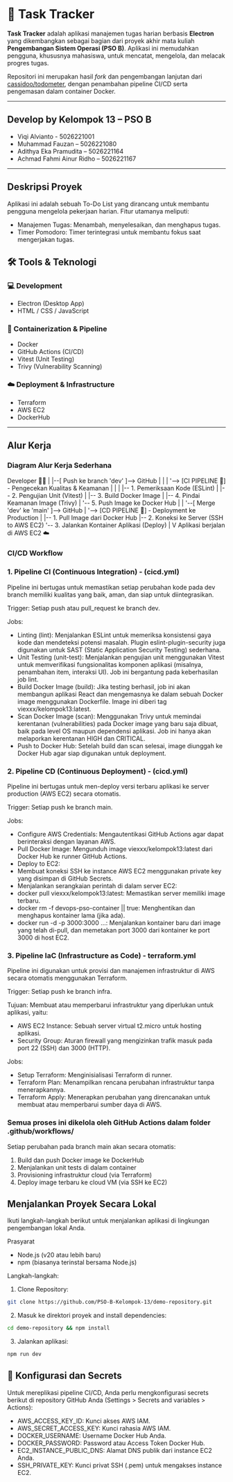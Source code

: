 # 📝 Task Tracker

**Task Tracker** adalah aplikasi manajemen tugas harian berbasis **Electron** yang dikembangkan sebagai bagian dari proyek akhir mata kuliah **Pengembangan Sistem Operasi (PSO B)**. Aplikasi ini memudahkan pengguna, khususnya mahasiswa, untuk mencatat, mengelola, dan melacak progres tugas.

Repositori ini merupakan hasil *fork* dan pengembangan lanjutan dari [cassidoo/todometer](https://github.com/cassidoo/todometer), dengan penambahan pipeline CI/CD serta pengemasan dalam container Docker.

---

## Develop by Kelompok 13 – PSO B

- Viqi Alvianto - 5026221001
- Muhammad Fauzan – 5026221080
- Adithya Eka Pramudita – 5026221164
- Achmad Fahmi Ainur Ridho – 5026221167

---

## Deskripsi Proyek
Aplikasi ini adalah sebuah To-Do List yang dirancang untuk membantu pengguna mengelola pekerjaan harian. Fitur utamanya meliputi:
- Manajemen Tugas: Menambah, menyelesaikan, dan menghapus tugas.
- Timer Pomodoro: Timer terintegrasi untuk membantu fokus saat mengerjakan tugas.

## 🛠️ Tools & Teknologi

### 💻 Development
- Electron (Desktop App)
- HTML / CSS / JavaScript

### 🐳 Containerization & Pipeline
- Docker
- GitHub Actions (CI/CD)
- Vitest (Unit Testing)
- Trivy (Vulnerability Scanning)

### ☁️ Deployment & Infrastructure
- Terraform
- AWS EC2
- DockerHub

---

## Alur Kerja

### Diagram Alur Kerja Sederhana
Developer 👨‍💻
    |
    |--[ Push ke branch 'dev' ]--> GitHub
    |                              |
    |                              '--> [CI PIPELINE 🤖] - Pengecekan Kualitas & Keamanan
    |                                   |
    |                                   |-- 1. Pemeriksaan Kode (ESLint)
    |                                   |-- 2. Pengujian Unit (Vitest)
    |                                   |-- 3. Build Docker Image
    |                                   |-- 4. Pindai Keamanan Image (Trivy)
    |                                   '-- 5. Push Image ke Docker Hub
    |
    |
    '--[ Merge 'dev' ke 'main' ]--> GitHub
                                   |
                                   '--> [CD PIPELINE 🚀] - Deployment ke Production
                                        |
                                        |-- 1. Pull Image dari Docker Hub
                                        |-- 2. Koneksi ke Server (SSH to AWS EC2)
                                        '-- 3. Jalankan Kontainer Aplikasi (Deploy)
                                             |
                                             V
                                     Aplikasi berjalan di AWS EC2 ☁️ 

### CI/CD Workflow
### 1. Pipeline CI (Continuous Integration) - (cicd.yml)
Pipeline ini bertugas untuk memastikan setiap perubahan kode pada dev branch memiliki kualitas yang baik, aman, dan siap untuk diintegrasikan.

Trigger: Setiap push atau pull_request ke branch dev.

Jobs:
- Linting (lint): Menjalankan ESLint untuk memeriksa konsistensi gaya kode dan mendeteksi potensi masalah. Plugin eslint-plugin-security juga digunakan untuk SAST (Static Application Security Testing) sederhana.
- Unit Testing (unit-test): Menjalankan pengujian unit menggunakan Vitest untuk memverifikasi fungsionalitas komponen aplikasi (misalnya, penambahan item, interaksi UI). Job ini bergantung pada keberhasilan job lint.
- Build Docker Image (build): Jika testing berhasil, job ini akan membangun aplikasi React dan mengemasnya ke dalam sebuah Docker image menggunakan Dockerfile. Image ini diberi tag viexxx/kelompok13:latest.
- Scan Docker Image (scan): Menggunakan Trivy untuk memindai kerentanan (vulnerabilities) pada Docker image yang baru saja dibuat, baik pada level OS maupun dependensi aplikasi. Job ini hanya akan melaporkan kerentanan HIGH dan CRITICAL.
- Push to Docker Hub: Setelah build dan scan selesai, image diunggah ke Docker Hub agar siap digunakan untuk deployment.

### 2. Pipeline CD (Continuous Deployment) - (cicd.yml)
Pipeline ini bertugas untuk men-deploy versi terbaru aplikasi ke server production (AWS EC2) secara otomatis.

Trigger: Setiap push ke branch main.

Jobs:
- Configure AWS Credentials: Mengautentikasi GitHub Actions agar dapat berinteraksi dengan layanan AWS.
- Pull Docker Image: Mengunduh image viexxx/kelompok13:latest dari Docker Hub ke runner GitHub Actions.
- Deploy to EC2:
- Membuat koneksi SSH ke instance AWS EC2 menggunakan private key yang disimpan di GitHub Secrets.
- Menjalankan serangkaian perintah di dalam server EC2:
- docker pull viexxx/kelompok13:latest: Memastikan server memiliki image terbaru.
- docker rm -f devops-pso-container || true: Menghentikan dan menghapus kontainer lama (jika ada).
- docker run -d -p 3000:3000 ...: Menjalankan kontainer baru dari image yang telah di-pull, dan memetakan port 3000 dari kontainer ke port 3000 di host EC2.

### 3. Pipeline IaC (Infrastructure as Code) - terraform.yml
Pipeline ini digunakan untuk provisi dan manajemen infrastruktur di AWS secara otomatis menggunakan Terraform.

Trigger: Setiap push ke branch infra.

Tujuan: Membuat atau memperbarui infrastruktur yang diperlukan untuk aplikasi, yaitu:
- AWS EC2 Instance: Sebuah server virtual t2.micro untuk hosting aplikasi.
- Security Group: Aturan firewall yang mengizinkan trafik masuk pada port 22 (SSH) dan 3000 (HTTP).

Jobs:
- Setup Terraform: Menginisialisasi Terraform di runner.
- Terraform Plan: Menampilkan rencana perubahan infrastruktur tanpa menerapkannya.
- Terraform Apply: Menerapkan perubahan yang direncanakan untuk membuat atau memperbarui sumber daya di AWS.


### Semua proses ini dikelola oleh GitHub Actions dalam folder .github/workflows/
Setiap perubahan pada branch main akan secara otomatis:
1. Build dan push Docker image ke DockerHub
2. Menjalankan unit tests di dalam container
3. Provisioning infrastruktur cloud (via Terraform)
4. Deploy image terbaru ke cloud VM (via SSH ke EC2)

## Menjalankan Proyek Secara Lokal
Ikuti langkah-langkah berikut untuk menjalankan aplikasi di lingkungan pengembangan lokal Anda.

Prasyarat
- Node.js (v20 atau lebih baru)
- npm (biasanya terinstal bersama Node.js)

Langkah-langkah:
1. Clone Repository:
```bash
git clone https://github.com/PSO-B-Kelompok-13/demo-repository.git
```

2. Masuk ke direktori proyek and install dependencies:
```bash
cd demo-repository && npm install
```

3. Jalankan aplikasi:
```bash
npm run dev
```

## 🔐 Konfigurasi dan Secrets
Untuk mereplikasi pipeline CI/CD, Anda perlu mengkonfigurasi secrets berikut di repository GitHub Anda (Settings > Secrets and variables > Actions):
- AWS_ACCESS_KEY_ID: Kunci akses AWS IAM.
- AWS_SECRET_ACCESS_KEY: Kunci rahasia AWS IAM.
- DOCKER_USERNAME: Username Docker Hub Anda.
- DOCKER_PASSWORD: Password atau Access Token Docker Hub.
- EC2_INSTANCE_PUBLIC_DNS: Alamat DNS publik dari instance EC2 Anda.
- SSH_PRIVATE_KEY: Kunci privat SSH (.pem) untuk mengakses instance EC2.
